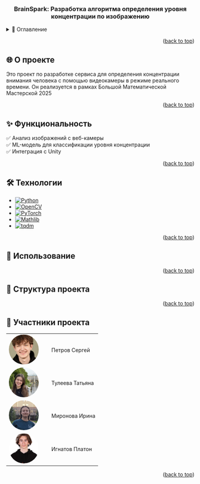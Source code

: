 <a id="readme-top"></a>


<h3 align="center">BrainSpark: Разработка алгоритма определения уровня концентрации по изображению</h3>

  <p align="center">
  </p>
</div>



<!-- TABLE OF CONTENTS -->
<details>
  <summary>📌 Оглавление</summary>
  <ol>
    <li><a href="#-о-проекте">О проекте</a></li>
    <li><a href="#-функциональность">Функциональность</a></li>
    <li><a href="#-технологии">Технологии</a></li>
    <li><a href="#️-использование">Использование</a></li>
    <li><a href="#-структура-проекта">Структура проекта</a></li>
    <li><a href="#-контакты">Контакты</a></li>
  </ol>
</details>


<p align="right">(<a href="#readme-top">back to top</a>)</p>

<!-- ABOUT THE PROJECT -->
## 🌐 О проекте

Это проект по разработке сервиса для определения концентрации внимания человека с помощью видеокамеры в режиме реального времени. Он реализуется в рамках Большой Математической Мастерской 2025

<p align="right">(<a href="#readme-top">back to top</a>)</p>

## ✨ Функциональность
✅ Анализ изображений с веб-камеры  
✅ ML-модель для классификации уровня концентрации  
✅ Интеграция с Unity  

<p align="right">(<a href="#readme-top">back to top</a>)</p>

  
## 🛠 Технологии

* [![Python][Python.js]][Python-url]
* [![OpenCV][OpenCV.js]][OpenCV-url]
* [![PyTorch][PyTorch.js]][PyTorch-url]
* [![Mathlib][Mathlib-badge]][Mathlib-url]
* [![tqdm][tqdm-badge]][tqdm-url]

<p align="right">(<a href="#readme-top">back to top</a>)</p>


## 🚀 Использование

<p align="right">(<a href="#readme-top">back to top</a>)</p>


## 📂 Структура проекта

<p align="right">(<a href="#readme-top">back to top</a>)</p>


## 👥 Участники проекта

<table>
  <tr>
    <td width="100"><img src="images\_sergey.jpg" style="border-radius: 50%; width: 80px; height: 80px; object-fit: cover;"></td>
    <td>Петров Сергей</td>
  </tr>
  <tr>
    <td><img src="images\tanya.jpg" style="border-radius: 50%; width: 80px; height: 80px; object-fit: cover;"></td>
    <td>Тулеева Татьяна</td>
  </tr>
  <tr>
    <td><img src="images\ira2.jpg" style="border-radius: 50%; width: 80px; height: 80px; object-fit: cover;"></td>
    <td>Миронова Ирина</td>
  </tr>
  <tr>
    <td><img src="images\platon.jpg" style="border-radius: 50%; width: 80px; height: 80px; object-fit: cover;"></td>
    <td>Игнатов Платон</td>
  </tr>
</table>

<p align="right">(<a href="#readme-top">back to top</a>)</p>


<!-- MARKDOWN LINKS & IMAGES -->
<!-- https://www.markdownguide.org/basic-syntax/#reference-style-links -->
[contributors-shield]: https://img.shields.io/github/contributors/github_username/repo_name.svg?style=for-the-badge
[contributors-url]: https://github.com/github_username/repo_name/graphs/contributors
[forks-shield]: https://img.shields.io/github/forks/github_username/repo_name.svg?style=for-the-badge
[forks-url]: https://github.com/github_username/repo_name/network/members
[stars-shield]: https://img.shields.io/github/stars/github_username/repo_name.svg?style=for-the-badge
[stars-url]: https://github.com/github_username/repo_name/stargazers
[issues-shield]: https://img.shields.io/github/issues/github_username/repo_name.svg?style=for-the-badge
[issues-url]: https://github.com/github_username/repo_name/issues
[license-shield]: https://img.shields.io/github/license/github_username/repo_name.svg?style=for-the-badge
[license-url]: https://github.com/github_username/repo_name/blob/master/LICENSE.txt
[linkedin-shield]: https://img.shields.io/badge/-LinkedIn-black.svg?style=for-the-badge&logo=linkedin&colorB=555
[linkedin-url]: https://linkedin.com/in/linkedin_username
[product-screenshot]: images/screenshot.png
[Python.js]: https://img.shields.io/badge/Python-3776AB?style=for-the-badge&logo=python&logoColor=white
[Python-url]:https://www.python.org/
[OpenCV.js]: https://img.shields.io/badge/OpenCV-27338e?style=for-the-badge&logo=OpenCV&logoColor=white
[OpenCV-url]: https://opencv.org
[PyTorch.js]: https://img.shields.io/badge/PyTorch-EE4C2C?style=for-the-badge&logo=pytorch&logoColor=white
[PyTorch-url]: https://pytorch.org
[Mathlib-badge]: https://img.shields.io/badge/Mathlib-0.1+-%230075A8?style=for-the-badge&logo=math&logoColor=white
[Mathlib-url]:https://pypi.org/project/mathlib/
[tqdm-badge]: https://img.shields.io/badge/tqdm-v4.+-blue?style=for-the-badge&logo=progress&logoColor=white
[tqdm-url]: https://tqdm.github.io/
